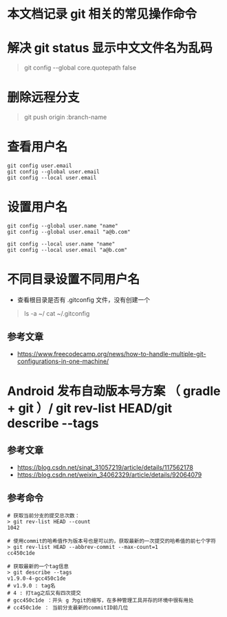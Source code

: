 # 本文档记录 git 相关的常见操作命令


# 解决 git status 显示中文文件名为乱码
> git config --global core.quotepath false

# 删除远程分支
> git push origin :branch-name

# 查看用户名
```shell
git config user.email
git config --global user.email
git config --local user.email
```

# 设置用户名

```shell
git config --global user.name "name"
git config --global user.email "a@b.com"

git config --local user.name "name"
git config --local user.email "a@b.com"
```

# 不同目录设置不同用户名
- 查看根目录是否有 .gitconfig 文件，没有创建一个
> ls -a ~/
> cat ~/.gitconfig


## 参考文章
- https://www.freecodecamp.org/news/how-to-handle-multiple-git-configurations-in-one-machine/

# Android 发布自动版本号方案 （ gradle + git ）/ git rev-list HEAD/git describe --tags

## 参考文章
- https://blog.csdn.net/sinat_31057219/article/details/117562178
- https://blog.csdn.net/weixin_34062329/article/details/92064079

## 参考命令

```
# 获取当前分支的提交总次数：
> git rev-list HEAD --count
1042

# 使用commit的哈希值作为版本号也是可以的，获取最新的一次提交的哈希值的前七个字符
> git rev-list HEAD --abbrev-commit --max-count=1
cc450c1de

# 获取最新的一个tag信息
> git describe --tags
v1.9.0-4-gcc450c1de
# v1.9.0 : tag名
# 4 : 打tag之后又有四次提交
# gcc450c1de ：开头 g 为git的缩写，在多种管理工具并存的环境中很有用处
# cc450c1de ： 当前分支最新的commitID前几位
```
